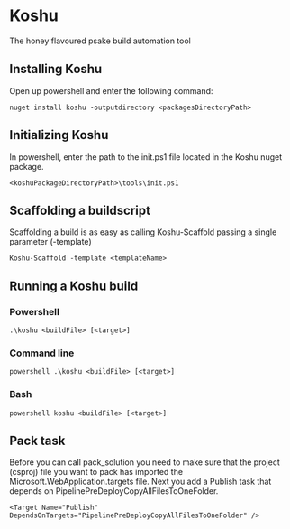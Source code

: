 # Koshu

The honey flavoured psake build automation tool

## Installing Koshu

Open up powershell and enter the following command:

	nuget install koshu -outputdirectory <packagesDirectoryPath>

## Initializing Koshu

In powershell, enter the path to the init.ps1 file located in the Koshu nuget package.

	<koshuPackageDirectoryPath>\tools\init.ps1

## Scaffolding a buildscript

Scaffolding a build is as easy as calling Koshu-Scaffold passing a single parameter (-template)

	Koshu-Scaffold -template <templateName>

## Running a Koshu build

### Powershell

	.\koshu <buildFile> [<target>]
	
### Command line

	powershell .\koshu <buildFile> [<target>]
	
### Bash

	powershell koshu <buildFile> [<target>]
	
## Pack task

Before you can call pack_solution you need to make sure that the project (csproj) file you want to pack has imported the Microsoft.WebApplication.targets file.
Next you add a Publish task that depends on PipelinePreDeployCopyAllFilesToOneFolder.

	<Target Name="Publish" DependsOnTargets="PipelinePreDeployCopyAllFilesToOneFolder" />
